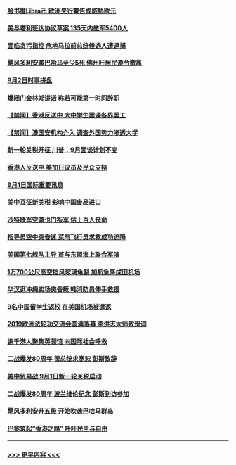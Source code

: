 #### [脸书推Libra币 欧洲央行警告或威胁欧元](../pages/prog202/a102656885.md?t=09030722) 
#### [美与塔利班达协议草案 135天内撤军5400人](../pages/prog202/a102656869.md?t=09030722) 
#### [面临贪污指控 危地马拉前总统候选人遭逮捕](../pages/prog202/a102656830.md?t=09030722) 
#### [飓风多利安袭巴哈马至少5死 佛州吁居民遵令撤离](../pages/prog202/a102656802.md?t=09030722) 
#### [9月2日时事拼盘](../pages/prog202/a102656725.md?t=09030722) 
#### [爆闭门会林郑讲话 称若可能第一时间辞职](../pages/prog202/a102656695.md?t=09030722) 
#### [【禁闻】香港反送中 大中学生罢课各界罢工](../pages/prog202/a102656655.md?t=09030722) 
#### [【禁闻】澳国安机构介入 调查外国势力渗透大学](../pages/prog202/a102656624.md?t=09030722) 
#### [新一轮关税开征  川普：9月面谈计划不变](../pages/prog202/a102656597.md?t=09030722) 
#### [香港人反送中 美加日议员及民众支持](../pages/prog202/a102656559.md?t=09030722) 
#### [9月1日国际重要讯息](../pages/prog202/a102656403.md?t=09030722) 
#### [美中互征新关税  影响中国废品进口](../pages/prog202/a102656415.md?t=09030722) 
#### [沙特联军空袭也门叛军 估上百人丧命](../pages/prog202/a102656365.md?t=09030722) 
#### [指导员空中突昏迷 菜鸟飞行员求救成功迫降](../pages/prog202/a102656350.md?t=09030722) 
#### [美国第七舰队主导 首与东盟海上联合军演](../pages/prog202/a102656323.md?t=09030722) 
#### [1万700公尺高空挡风玻璃龟裂 加航急降成田机场](../pages/prog202/a102656280.md?t=09030722) 
#### [华汉逛冲绳卖场突昏厥 韩消防员伸手救援](../pages/prog202/a102656273.md?t=09030722) 
#### [9名中国留学生返校 在美国机场被遣返](../pages/prog202/a102656260.md?t=09030722) 
#### [2019欧洲法轮功交流会圆满落幕 李洪志大师致贺词](../pages/prog202/a102656176.md?t=09030722) 
#### [逾千港人聚集英领馆 向国际社会呼救](../pages/prog202/a102656127.md?t=09030722) 
#### [二战爆发80周年 德总统求宽恕 彭斯致辞](../pages/prog202/a102656114.md?t=09030722) 
#### [美中贸易战 9月1日新一轮关税启动](../pages/prog202/a102656089.md?t=09030722) 
#### [二战爆发80周年 波兰维伦纪念 彭斯到访参加](../pages/prog202/a102656072.md?t=09030722) 
#### [飓风多利安升五级 开始吹袭巴哈马群岛](../pages/prog202/a102656066.md?t=09030722) 
#### [巴黎筑起“香港之路” 呼吁民主与自由](../pages/prog202/a102656030.md?t=09030722) 

----
#### [ >>> 更早内容 <<< ](../indexes/prog202-earlier.md)
